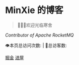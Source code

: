 <!-- _coverpage.md 

![logo](https://avatars.githubusercontent.com/u/32811918?v=4)-->

# MinXie 的博客

> 👏👏👏欢迎光临寒舍

*Contributor of Apache RocketMQ*


<span id="busuanzi_container_site_pv" style="display: inline;">
    👁️本页总访问次数:<span id="busuanzi_value_site_pv"></span> 
</span>
<span id="busuanzi_container_site_uv" style="display: inline;"> 
    | 🧑总访客数: <span id="busuanzi_value_site_uv"></span>
</span>

[掘金](https://juejin.cn/user/377887729924872/posts?sort=popular)
[进屋](README.md)


